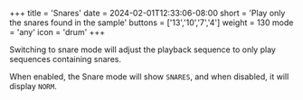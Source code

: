 +++
title = 'Snares'
date = 2024-02-01T12:33:06-08:00
short = 'Play only the snares found in the sample'
buttons = ['13','10','7','4']
weight = 130
mode = 'any'
icon = 'drum'
+++

Switching to snare mode will adjust the playback sequence to only play sequences containing snares.

When enabled, the Snare mode will show `SNARES`, and when disabled, it will display `NORM`.